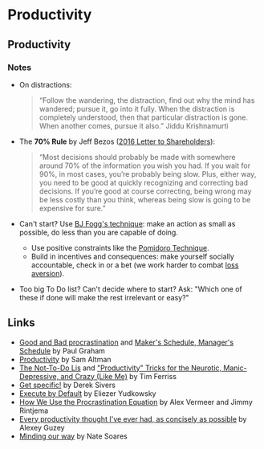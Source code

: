 # Productivity

## Productivity

### Notes

* On distractions:

  > “Follow the wandering, the distraction, find out why the mind has wandered; pursue it, go into it fully. When the distraction is completely understood, then that particular distraction is gone. When another comes, pursue it also.” Jiddu Krishnamurti

* The **70% Rule** by Jeff Bezos \([2016 Letter to Shareholders](https://www.amazon.com/p/feature/z6o9g6sysxur57t)\):

  > “Most decisions should probably be made with somewhere around 70% of the information you wish you had. If you wait for 90%, in most cases, you’re probably being slow. Plus, either way, you need to be good at quickly recognizing and correcting bad decisions. If you’re good at course correcting, being wrong may be less costly than you think, whereas being slow is going to be expensive for sure.”

* Can't start? Use [BJ Fogg's technique](https://wiki.stojanow.com/habits): make an action as small as possible, do less than you are capable of doing.
  * Use positive constraints like the [Pomidoro Technique](https://en.wikipedia.org/wiki/Pomodoro_Technique).
  * Build in incentives and consequences: make yourself socially accountable, check in or a bet \(we work harder to combat [loss aversion](https://en.wikipedia.org/wiki/Loss_aversion)\).
* Too big To Do list? Can't decide where to start? Ask: "Which one of these if done will make the rest irrelevant or easy?"

## Links

* [Good and Bad procrastination](http://paulgraham.com/procrastination.html) and [Maker's Schedule, Manager's Schedule](http://www.paulgraham.com/makersschedule.html) by Paul Graham
* [Productivity](http://blog.samaltman.com/productivity) by Sam Altman
* [The Not-To-Do Lis](http://tim.blog/2007/08/16/the-not-to-do-list-9-habits-to-stop-now/) and ["Productivity" Tricks for the Neurotic, Manic-Depressive, and Crazy \(Like Me\)](http://fourhourworkweek.com/2013/11/03/productivity-hacks/) by Tim Ferriss
* [Get specific!](https://sivers.org/get-specific) by Derek Sivers
* [Execute by Default](https://www.lesswrong.com/posts/FHukyfMagq4HrBYNt/willpower-hax-487-execute-by-default) by Eliezer Yudkowsky
* [How We Use the Procrastination Equation](https://alexvermeer.com/how-we-use-the-procrastination-equation/) by Alex Vermeer and Jimmy Rintjema
* [Every productivity thought I've ever had, as concisely as possible](https://guzey.com/productivity/) by Alexey Guzey
* [Minding our way](http://mindingourway.com/) by Nate Soares
